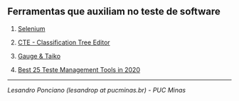 ## Ferramentas que auxiliam no teste de software

1. [Selenium](https://selenium.dev/)

1. [CTE - Classification Tree Editor](https://www.razorcat.com/en/product-cte.html)

1. [Gauge & Taiko](https://gauge.org/gauge-taiko/)

1. [Best 25 Teste Management Tools in 2020](https://www.guru99.com/top-20-test-management-tools.html)



---

_Lesandro Ponciano (lesandrop at pucminas.br) - PUC Minas_
 
